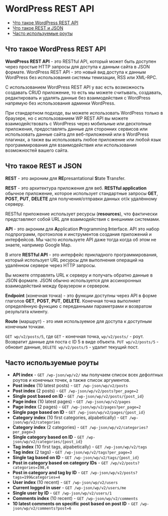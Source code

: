 # WordPress REST API

- [Что такое WordPress REST API](#what-is)
- [Что такое REST и JSON](#restfull-api-json)
- [Часто используемые роуты](#popular-routes)

<div id="what-is"></div>

## Что такое WordPress REST API

**WordPress REST API** - это RESTful API, который может быть доступен через простые HTTP запросы для доступа к данным сайта в JSON формате. WordPress REST API - это новый вид доступа к данным WordPress без использования системы темизации, RSS или XML-RPC.

С использованием WordPress REST API у вас есть возможность создавать CRUD приложение, то есть мы можете считывать, создавать, редактировать и удалять данные без взаимодействия с WordPress напрямую без использования админки WordPress.

При стандартном подходе, вы можете использовать WordPress только в браузере, но с использованием WP REST API вы можете взаимодействовать с WordPress через мобильные или десктопные приложения, предоставлять данные для сторонних сервисов или использовать данные сайта для веб-приложений или в WordPress плагинах, а также вы использовать любое приложение или любой язык программирования для взаимодействия или использования возможностей вашего сайта.

<div id="restfull-api-json"></div>

## Что такое REST и JSON

**REST** - это акроним для **RE**presantational **S**tate **T**ransfer.

**REST** - это архитектура приложения для веб. **RESTful application** обычное приложение, которое использует стандартные запросы **GET**, **POST**, **PUT**, **DELETE** для получения/отправки данных от/к удалённому серверу.

RESTful приложение использует ресурсы (**resources**), что фактически представляют собой URL для взаимодействия с внешними системами.

**API** - это акроним для **A**pplication **P**rogramming **I**nterface. API это набор подпрограмм, протоколов и инструментов создания приложений и интерфейсов. Мы часто используете API даже тогда когда об этом не знаете, например Google Map.

В итоге **RESTful API** - это интерфейс прикладного программирования, который использует URL ресурсы для выполнения операций на удалённом сервере через HTTP запросы.

Вы можете отправлять URL к серверу и получать обратно данные в JSON формате. JSON обычно используется для ассинхронных взаимодействий между браузером и сервером.

**Endpoint** (конечная точка) - это функции доступны через API в форме глаголов **GET**, **POST**, **PUT**, **DELETE**. Конечная точка выполняет определённую функцию с переданными параметрами и возвратом результата клиенту.

**Route** (маршрут) - это имя используемое для доступа к доступным конечным точкам.

`GET wp/v2/posts/5`, где `GET` - конечная точка, `wp/v2/posts/` - роут. Возвратит данные для поста с ID 5 в виде объекта.
`PUT wp/v2/posts/5` - обновит данные, `DELETE wp/v2/posts/5` - удалит текущий пост.

<div id="popular-routes"></div>

## Часто используемые роуты

* **API index** - `GET /wp-json/wp/v2/` мы получаем список всех дефолтных роутов и конечных точек, а также список аргументов.
* **Post index** (10 latest posts) - `GET /wp-json/wp/v2/posts`
* **Post index** (2 posts) - `GET /wp-json/wp/v2/posts?per_page=2`
* **Single post based on ID** - `GET /wp-json/wp/v2/posts/{post_id}`
* **Page index** (10 latest pages) - `GET /wp-json/wp/v2/pages`
* **Page index** (2 pages) - `GET /wp-json/wp/v2/pages?per_page=2`
* **Single page based on ID** - `GET /wp-json/wp/v2/pages/{post_id}`
* **Category index** (10 first categories, alpabetically) - `GET /wp-json/wp/v2/categories`
* **Category index** (2 categories) - `GET /wp-json/wp/v2/categories?per_page=3`
* **Single category based on ID** - `GET /wp-json/wp/v2/categories/{post_id}`
* **Tag index** (10 first tags, alpabetically) - `GET /wp-json/wp/v2/tags`
* **Tag index** (2 tags) - `GET /wp-json/wp/v2/tags?per_page=3`
* **Single tag based on ID** - `GET /wp-json/wp/v2/tags/{post_id}`
* **Post in category based on category IDs** - `GET /wp/v2/posts?categories=198,4`
* **Post in category and tag by ID** - `GET /wp-json/wp/v2/posts?tags=199&categories=4`
* **User index** (10 recent) - `GET /wp-json/wp/v2/users`
* **Current logged in user** - `GET /wp-json/wp/v2/users/me`
* **Single user by ID** - `GET /wp-json/wp/v2/users/1`
* **Comments index** (10 recent) - `GET /wp-json/wp/v2/comments`
* **10 latest comments on specific post based on post ID** - `GET /wp-json/wp/v2/comments?post=6`